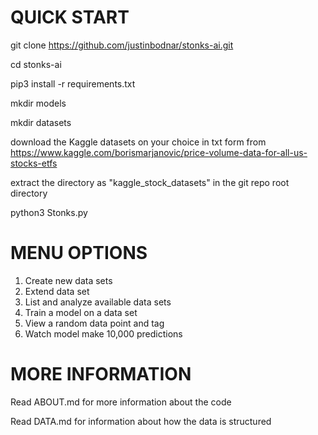 # QUICK START

git clone https://github.com/justinbodnar/stonks-ai.git

cd stonks-ai

pip3 install -r requirements.txt

mkdir models

mkdir datasets

download the Kaggle datasets on your choice in txt form from https://www.kaggle.com/borismarjanovic/price-volume-data-for-all-us-stocks-etfs

extract the directory as "kaggle_stock_datasets" in the git repo root directory

python3 Stonks.py

# MENU OPTIONS

1. Create new data sets
2. Extend data set
3. List and analyze available data sets
4. Train a model on a data set
5. View a random data point and tag
6. Watch model make 10,000 predictions

# MORE INFORMATION

Read ABOUT.md for more information about the code

Read DATA.md for information about how the data is structured
